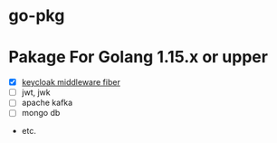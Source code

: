 # go-pkg

# Pakage For Golang 1.15.x or upper
- [x] [keycloak middleware fiber](/fiber-middleware/keycloakware) 
- [ ] jwt, jwk
- [ ] apache kafka
- [ ] mongo db
- etc.
